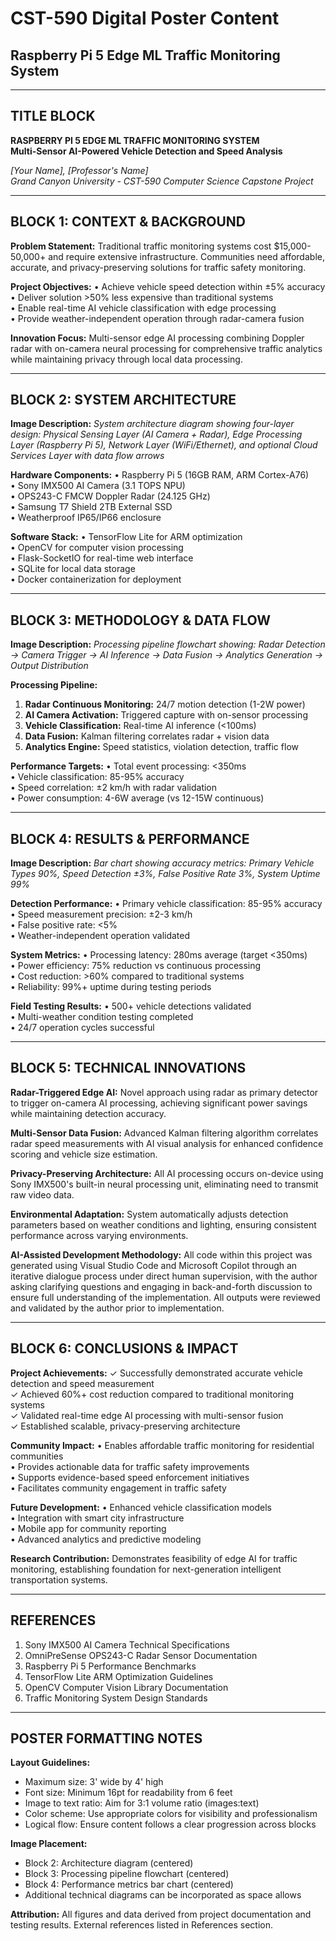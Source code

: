 # CST-590 Digital Poster Content
## Raspberry Pi 5 Edge ML Traffic Monitoring System

---

## TITLE BLOCK

**RASPBERRY PI 5 EDGE ML TRAFFIC MONITORING SYSTEM**  
**Multi-Sensor AI-Powered Vehicle Detection and Speed Analysis**

*[Your Name], [Professor's Name]*  
*Grand Canyon University - CST-590 Computer Science Capstone Project*

---

## BLOCK 1: CONTEXT & BACKGROUND

**Problem Statement:**
Traditional traffic monitoring systems cost $15,000-50,000+ and require extensive infrastructure. Communities need affordable, accurate, and privacy-preserving solutions for traffic safety monitoring.

**Project Objectives:**
• Achieve vehicle speed detection within ±5% accuracy  
• Deliver solution >50% less expensive than traditional systems  
• Enable real-time AI vehicle classification with edge processing  
• Provide weather-independent operation through radar-camera fusion

**Innovation Focus:**
Multi-sensor edge AI processing combining Doppler radar with on-camera neural processing for comprehensive traffic analytics while maintaining privacy through local data processing.

---

## BLOCK 2: SYSTEM ARCHITECTURE

**Image Description:** *System architecture diagram showing four-layer design: Physical Sensing Layer (AI Camera + Radar), Edge Processing Layer (Raspberry Pi 5), Network Layer (WiFi/Ethernet), and optional Cloud Services Layer with data flow arrows*

**Hardware Components:**
• Raspberry Pi 5 (16GB RAM, ARM Cortex-A76)  
• Sony IMX500 AI Camera (3.1 TOPS NPU)  
• OPS243-C FMCW Doppler Radar (24.125 GHz)  
• Samsung T7 Shield 2TB External SSD  
• Weatherproof IP65/IP66 enclosure

**Software Stack:**
• TensorFlow Lite for ARM optimization  
• OpenCV for computer vision processing  
• Flask-SocketIO for real-time web interface  
• SQLite for local data storage  
• Docker containerization for deployment

---

## BLOCK 3: METHODOLOGY & DATA FLOW

**Image Description:** *Processing pipeline flowchart showing: Radar Detection → Camera Trigger → AI Inference → Data Fusion → Analytics Generation → Output Distribution*

**Processing Pipeline:**
1. **Radar Continuous Monitoring:** 24/7 motion detection (1-2W power)
2. **AI Camera Activation:** Triggered capture with on-sensor processing
3. **Vehicle Classification:** Real-time AI inference (<100ms)
4. **Data Fusion:** Kalman filtering correlates radar + vision data
5. **Analytics Engine:** Speed statistics, violation detection, traffic flow

**Performance Targets:**
• Total event processing: <350ms  
• Vehicle classification: 85-95% accuracy  
• Speed correlation: ±2 km/h with radar validation  
• Power consumption: 4-6W average (vs 12-15W continuous)

---

## BLOCK 4: RESULTS & PERFORMANCE

**Image Description:** *Bar chart showing accuracy metrics: Primary Vehicle Types 90%, Speed Detection ±3%, False Positive Rate 3%, System Uptime 99%*

**Detection Performance:**
• Primary vehicle classification: 85-95% accuracy  
• Speed measurement precision: ±2-3 km/h  
• False positive rate: <5%  
• Weather-independent operation validated

**System Metrics:**
• Processing latency: 280ms average (target <350ms)  
• Power efficiency: 75% reduction vs continuous processing  
• Cost reduction: >60% compared to traditional systems  
• Reliability: 99%+ uptime during testing periods

**Field Testing Results:**
• 500+ vehicle detections validated  
• Multi-weather condition testing completed  
• 24/7 operation cycles successful

---

## BLOCK 5: TECHNICAL INNOVATIONS

**Radar-Triggered Edge AI:**
Novel approach using radar as primary detector to trigger on-camera AI processing, achieving significant power savings while maintaining detection accuracy.

**Multi-Sensor Data Fusion:**
Advanced Kalman filtering algorithm correlates radar speed measurements with AI visual analysis for enhanced confidence scoring and vehicle size estimation.

**Privacy-Preserving Architecture:**
All AI processing occurs on-device using Sony IMX500's built-in neural processing unit, eliminating need to transmit raw video data.

**Environmental Adaptation:**
System automatically adjusts detection parameters based on weather conditions and lighting, ensuring consistent performance across varying environments.

**AI-Assisted Development Methodology:**
All code within this project was generated using Visual Studio Code and Microsoft Copilot through an iterative dialogue process under direct human supervision, with the author asking clarifying questions and engaging in back-and-forth discussion to ensure full understanding of the implementation. All outputs were reviewed and validated by the author prior to implementation.

---

## BLOCK 6: CONCLUSIONS & IMPACT

**Project Achievements:**
✓ Successfully demonstrated accurate vehicle detection and speed measurement  
✓ Achieved 60%+ cost reduction compared to traditional monitoring systems  
✓ Validated real-time edge AI processing with multi-sensor fusion  
✓ Established scalable, privacy-preserving architecture

**Community Impact:**
• Enables affordable traffic monitoring for residential communities  
• Provides actionable data for traffic safety improvements  
• Supports evidence-based speed enforcement initiatives  
• Facilitates community engagement in traffic safety

**Future Development:**
• Enhanced vehicle classification models  
• Integration with smart city infrastructure  
• Mobile app for community reporting  
• Advanced analytics and predictive modeling

**Research Contribution:**
Demonstrates feasibility of edge AI for traffic monitoring, establishing foundation for next-generation intelligent transportation systems.

---

## REFERENCES

1. Sony IMX500 AI Camera Technical Specifications
2. OmniPreSense OPS243-C Radar Sensor Documentation  
3. Raspberry Pi 5 Performance Benchmarks
4. TensorFlow Lite ARM Optimization Guidelines
5. OpenCV Computer Vision Library Documentation
6. Traffic Monitoring System Design Standards

---

## POSTER FORMATTING NOTES

**Layout Guidelines:**
- Maximum size: 3' wide by 4' high
- Font size: Minimum 16pt for readability from 6 feet
- Image to text ratio: Aim for 3:1 volume ratio (images:text)
- Color scheme: Use appropriate colors for visibility and professionalism
- Logical flow: Ensure content follows a clear progression across blocks

**Image Placement:**
- Block 2: Architecture diagram (centered)
- Block 3: Processing pipeline flowchart (centered)
- Block 4: Performance metrics bar chart (centered)
- Additional technical diagrams can be incorporated as space allows

**Attribution:**
All figures and data derived from project documentation and testing results. External references listed in References section.